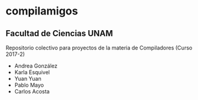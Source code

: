 # compilamigos
## Facultad de Ciencias UNAM
Repositorio colectivo para proyectos de la materia de Compiladores (Curso 2017-2)

   - Andrea González
   - Karla Esquivel
   - Yuan Yuan
   - Pablo Mayo
   - Carlos Acosta


